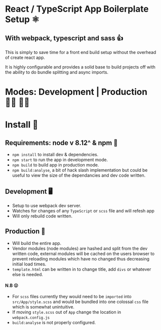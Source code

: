 # React / TypeScript App Boilerplate Setup ⚛
## With webpack, typescript and sass 👍

This is simply to save time for a front end build setup without the overhead of create react app.

It is highly configurable and provides a solid base to build projects off with the ability to do bundle splitting and async imports.

# Modes: Development | Production 💃🏻 🕺🏻

# Install 💾
## Requirements: node v 8.12^ & npm 🚩
- `npm install` to install dev & dependencies.
- `npm start` to run the app in development mode.
- `npm build` to build app in production mode.
- `npm build:analyse`, a bit of hack slash implementation but could be useful to view the size of the dependancies and dev code written. 

## Development 🖥
- Setup to use webpack dev server.
- Watches for changes of any `TypeScript` or `scss` file and will refesh app
- Will only rebuild code written.

## Production 🎪
- Will build the entire app.
- Vendor modules (node modules) are hashed and split from the dev written code, external modules will be cached on the users browser to prevent reloading modules which have no changed thus decreasing initial load times.
- `template.html` can be written in to change title, add `divs` or whatever else is needed.

#### N.B 😮
- For `scss` files currently they would need to be `imported` into `src/App/style.scss` and would be bundled into one colossal `css` file which is somewhat unintuitive.
- If moving `style.scss` out of `App` change the location in `webpack.config.js`
- `build:analyse` is not properly configured.

